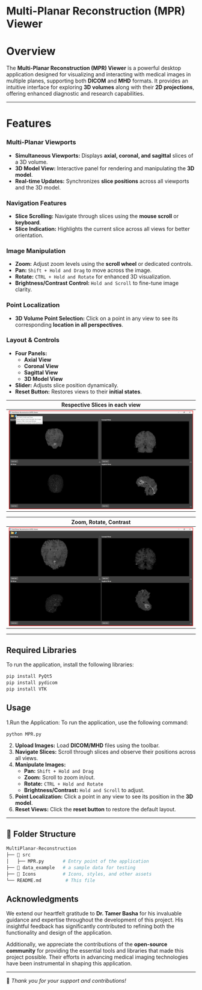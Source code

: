 # Multi-Planar Reconstruction (MPR) Viewer

# Overview

The **Multi-Planar Reconstruction (MPR) Viewer** is a powerful desktop application designed for visualizing and interacting with medical images in multiple planes, supporting both **DICOM** and **MHD** formats. It provides an intuitive interface for exploring **3D volumes** along with their **2D projections**, offering enhanced diagnostic and research capabilities.


---

# Features

###  Multi-Planar Viewports
- **Simultaneous Viewports:** Displays **axial, coronal, and sagittal** slices of a 3D volume.
- **3D Model View:** Interactive panel for rendering and manipulating the **3D model**.
- **Real-time Updates:** Synchronizes **slice positions** across all viewports and the 3D model.

###  Navigation Features
- **Slice Scrolling:** Navigate through slices using the **mouse scroll** or **keyboard**.
- **Slice Indication:** Highlights the current slice across all views for better orientation.

###  Image Manipulation
- **Zoom:** Adjust zoom levels using the **scroll wheel** or dedicated controls.
- **Pan:** `Shift + Hold and Drag` to move across the image.
- **Rotate:** `CTRL + Hold and Rotate` for enhanced 3D visualization.
- **Brightness/Contrast Control:** `Hold and Scroll` to fine-tune image clarity.

###  Point Localization
- **3D Volume Point Selection:** Click on a point in any view to see its corresponding **location in all perspectives**.

###  Layout & Controls
- **Four Panels:**
  -  **Axial View**
  -  **Coronal View**
  -  **Sagittal View**
  -  **3D Model View**
- **Slider:** Adjusts slice position dynamically.
- **Reset Button:** Restores views to their **initial states**.



| **Respective Slices in each view** | 
|------------------------------------|
| ![MPR Viewer - Slices](images/1.png) | 

|**Zoom, Rotate, Contrast** |
|----------------------------|
|![MPR Viewer - Zoom](images/2.png) |


---


## Required Libraries

To run the application, install the following libraries:

```bash
pip install PyQt5
pip install pydicom
pip install VTK

 ```
## Usage

1.Run the Application:
To run the application, use the following command:

```bash
python MPR.py
```

2. **Upload Images:** Load **DICOM/MHD** files using the toolbar.
3. **Navigate Slices:** Scroll through slices and observe their positions across all views.
4. **Manipulate Images:**
   -  **Pan:** `Shift + Hold and Drag`
   -  **Zoom:** Scroll to zoom in/out.
   -  **Rotate:** `CTRL + Hold and Rotate`
   -  **Brightness/Contrast:** `Hold and Scroll` to adjust.
5. **Point Localization:** Click a point in any view to see its position in the **3D model**.
6. **Reset Views:** Click the **reset button** to restore the default layout.
   
---
## 📂 Folder Structure

```bash
MultiPlanar-Reconstruction
├── 📂 src
│   ├── MPR.py       # Entry point of the application
├── 📂 data_example   # a sample data for testing
├── 📂 Icons          # Icons, styles, and other assets
└── README.md         # This file
```


##  Acknowledgments

We extend our heartfelt gratitude to **Dr. Tamer Basha** for his invaluable guidance and expertise throughout the development of this project. His insightful feedback has significantly contributed to refining both the functionality and design of the application.

Additionally, we appreciate the contributions of the **open-source community** for providing the essential tools and libraries that made this project possible. Their efforts in advancing medical imaging technologies have been instrumental in shaping this application. 

---
🙏 *Thank you for your support and contributions!* 
